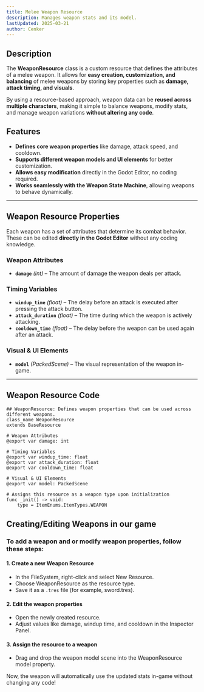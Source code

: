 ```yaml
---
title: Melee Weapon Resource
description: Manages weapon stats and its model.
lastUpdated: 2025-03-21
author: Cenker
---
```


## Description

The **WeaponResource** class is a custom resource that defines the attributes of a melee weapon. It allows for **easy creation, customization, and balancing** of melee weapons by storing key properties such as **damage, attack timing, and visuals**.

By using a resource-based approach, weapon data can be **reused across multiple characters**, making it simple to balance weapons, modify stats, and manage weapon variations **without altering any code**.

## Features

- **Defines core weapon properties** like damage, attack speed, and cooldown.
- **Supports different weapon models and UI elements** for better customization.
- **Allows easy modification** directly in the Godot Editor, no coding required.
- **Works seamlessly with the Weapon State Machine**, allowing weapons to behave dynamically.

---

## Weapon Resource Properties

Each weapon has a set of attributes that determine its combat behavior. These can be edited **directly in the Godot Editor** without any coding knowledge.

### **Weapon Attributes**
- **`damage`** *(int)* – The amount of damage the weapon deals per attack.

### **Timing Variables**
- **`windup_time`** *(float)* – The delay before an attack is executed after pressing the attack button.
- **`attack_duration`** *(float)* – The time during which the weapon is actively attacking.
- **`cooldown_time`** *(float)* – The delay before the weapon can be used again after an attack.

### **Visual & UI Elements**
- **`model`** *(PackedScene)* – The visual representation of the weapon in-game.

---

## Weapon Resource Code

```gdscript
## WeaponResource: Defines weapon properties that can be used across different weapons.
class_name WeaponResource
extends BaseResource

# Weapon Attributes
@export var damage: int

# Timing Variables
@export var windup_time: float 
@export var attack_duration: float 
@export var cooldown_time: float 

# Visual & UI Elements
@export var model: PackedScene

# Assigns this resource as a weapon type upon initialization
func _init() -> void:
	type = ItemEnums.ItemTypes.WEAPON

```
## Creating/Editing Weapons in our game

### To add a weapon and or modify weapon properties, follow these steps:

#### 1. Create a new Weapon Resource
- In the FileSystem, right-click and select New Resource.
- Choose WeaponResource as the resource type.
- Save it as a `.tres` file (for example, sword.tres).

#### 2. Edit the weapon properties
- Open the newly created resource.
- Adjust values like damage, windup time, and cooldown in the Inspector Panel.

#### 3. Assign the resource to a weapon
- Drag and drop the weapon model scene into the WeaponResource model property.

Now, the weapon will automatically use the updated stats in-game without changing any code!

